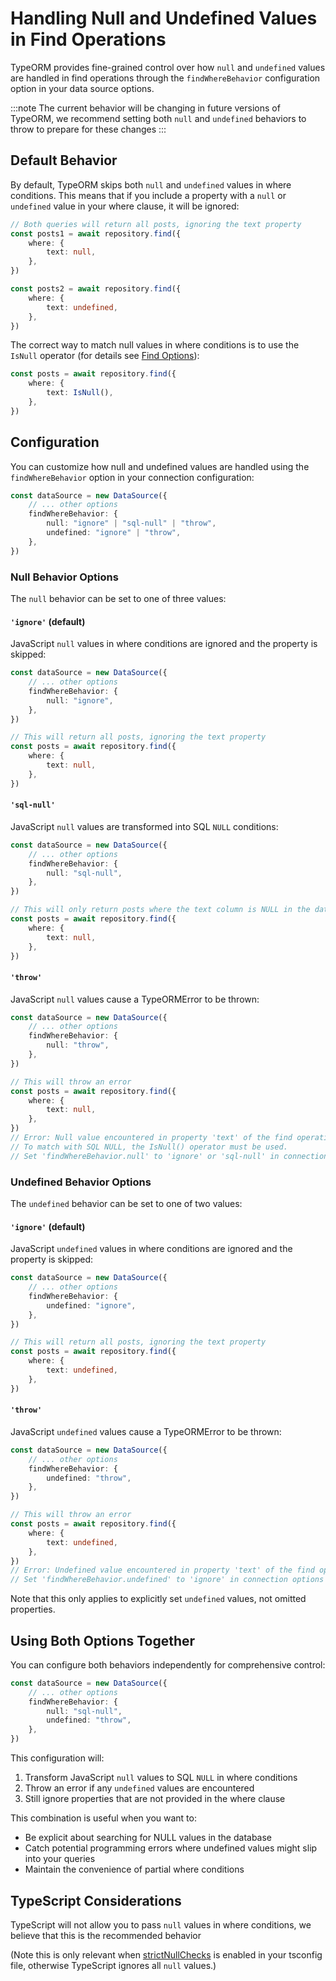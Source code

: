# Handling Null and Undefined Values in Find Operations

TypeORM provides fine-grained control over how `null` and `undefined` values are handled in find operations through the `findWhereBehavior` configuration option in your data source options.

:::note
The current behavior will be changing in future versions of TypeORM,
we recommend setting both `null` and `undefined` behaviors to throw to prepare for these changes
:::

## Default Behavior

By default, TypeORM skips both `null` and `undefined` values in where conditions. This means that if you include a property with a `null` or `undefined` value in your where clause, it will be ignored:

```typescript
// Both queries will return all posts, ignoring the text property
const posts1 = await repository.find({
    where: {
        text: null,
    },
})

const posts2 = await repository.find({
    where: {
        text: undefined,
    },
})
```

The correct way to match null values in where conditions is to use the `IsNull` operator (for details see [Find Options](../working-with-entity-manager/3-find-options.md)):

```typescript
const posts = await repository.find({
    where: {
        text: IsNull(),
    },
})
```

## Configuration

You can customize how null and undefined values are handled using the `findWhereBehavior` option in your connection configuration:

```typescript
const dataSource = new DataSource({
    // ... other options
    findWhereBehavior: {
        null: "ignore" | "sql-null" | "throw",
        undefined: "ignore" | "throw",
    },
})
```

### Null Behavior Options

The `null` behavior can be set to one of three values:

#### `'ignore'` (default)

JavaScript `null` values in where conditions are ignored and the property is skipped:

```typescript
const dataSource = new DataSource({
    // ... other options
    findWhereBehavior: {
        null: "ignore",
    },
})

// This will return all posts, ignoring the text property
const posts = await repository.find({
    where: {
        text: null,
    },
})
```

#### `'sql-null'`

JavaScript `null` values are transformed into SQL `NULL` conditions:

```typescript
const dataSource = new DataSource({
    // ... other options
    findWhereBehavior: {
        null: "sql-null",
    },
})

// This will only return posts where the text column is NULL in the database
const posts = await repository.find({
    where: {
        text: null,
    },
})
```

#### `'throw'`

JavaScript `null` values cause a TypeORMError to be thrown:

```typescript
const dataSource = new DataSource({
    // ... other options
    findWhereBehavior: {
        null: "throw",
    },
})

// This will throw an error
const posts = await repository.find({
    where: {
        text: null,
    },
})
// Error: Null value encountered in property 'text' of the find operation.
// To match with SQL NULL, the IsNull() operator must be used.
// Set 'findWhereBehavior.null' to 'ignore' or 'sql-null' in connection options to skip or handle null values.
```

### Undefined Behavior Options

The `undefined` behavior can be set to one of two values:

#### `'ignore'` (default)

JavaScript `undefined` values in where conditions are ignored and the property is skipped:

```typescript
const dataSource = new DataSource({
    // ... other options
    findWhereBehavior: {
        undefined: "ignore",
    },
})

// This will return all posts, ignoring the text property
const posts = await repository.find({
    where: {
        text: undefined,
    },
})
```

#### `'throw'`

JavaScript `undefined` values cause a TypeORMError to be thrown:

```typescript
const dataSource = new DataSource({
    // ... other options
    findWhereBehavior: {
        undefined: "throw",
    },
})

// This will throw an error
const posts = await repository.find({
    where: {
        text: undefined,
    },
})
// Error: Undefined value encountered in property 'text' of the find operation.
// Set 'findWhereBehavior.undefined' to 'ignore' in connection options to skip properties with undefined values.
```

Note that this only applies to explicitly set `undefined` values, not omitted properties.

## Using Both Options Together

You can configure both behaviors independently for comprehensive control:

```typescript
const dataSource = new DataSource({
    // ... other options
    findWhereBehavior: {
        null: "sql-null",
        undefined: "throw",
    },
})
```

This configuration will:

1. Transform JavaScript `null` values to SQL `NULL` in where conditions
2. Throw an error if any `undefined` values are encountered
3. Still ignore properties that are not provided in the where clause

This combination is useful when you want to:

-   Be explicit about searching for NULL values in the database
-   Catch potential programming errors where undefined values might slip into your queries
-   Maintain the convenience of partial where conditions

## TypeScript Considerations

TypeScript will not allow you to pass `null` values in where conditions, we believe that this is the recommended behavior

(Note this is only relevant when [strictNullChecks](https://www.typescriptlang.org/tsconfig/#strictNullChecks) is enabled in your tsconfig file, otherwise TypeScript ignores all `null` values.)
